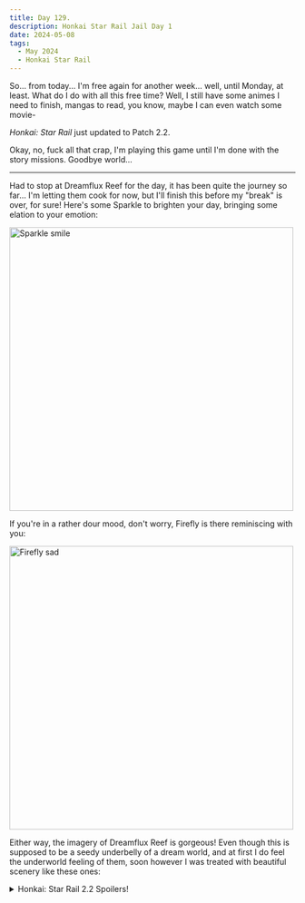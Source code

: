```yaml
---
title: Day 129.
description: Honkai Star Rail Jail Day 1
date: 2024-05-08
tags: 
  - May 2024
  - Honkai Star Rail
---
```


So... from today... I'm free again for another week... well, until Monday, at least. What do I do with all this free time? Well, I still have some animes I need to finish, mangas to read, you know, maybe I can even watch some movie-

*Honkai: Star Rail* just updated to Patch 2.2.

Okay, no, fuck all that crap, I'm playing this game until I'm done with the story missions. Goodbye world...

-----

Had to stop at Dreamflux Reef for the day, it has been quite the journey so far... I'm letting them cook for now, but I'll finish this before my "break" is over, for sure! Here's some Sparkle to brighten your day, bringing some elation to your emotion:

<img src="https://i.imgur.com/X01SnDr.png" width="500px" title="Sparkle smile" alt="Sparkle smile"></img>

If you're in a rather dour mood, don't worry, Firefly is there reminiscing with you:

<img src="https://i.imgur.com/abnwxoD.png" width="500px" title="Firefly sad" alt="Firefly sad"></img>

Either way, the imagery of Dreamflux Reef is gorgeous! Even though this is supposed to be a seedy underbelly of a dream world, and at first I do feel the underworld feeling of them, soon however I was treated with beautiful scenery like these ones:

<details>
<summary>Honkai: Star Rail 2.2 Spoilers!</summary>

<img src="https://i.imgur.com/gL2XBmF.png" width="500px" title="Dreamflux Reef elevator scene" alt="Dreamflux Reef elevator scene"></img>

<img src="https://i.imgur.com/xWA7m3s.png" width="500px" title="Misha and the Dreamflux Reef Memoria" alt="Misha and the Dreamflux Reef Memoria"></img>

</details>